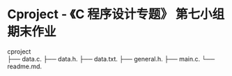 # Cproject - 《C 程序设计专题》 第七小组期末作业

cproject  
├── data.c. 
├── data.h. 
├── data.txt. 
├── general.h. 
├── main.c. 
└── readme.md. 
